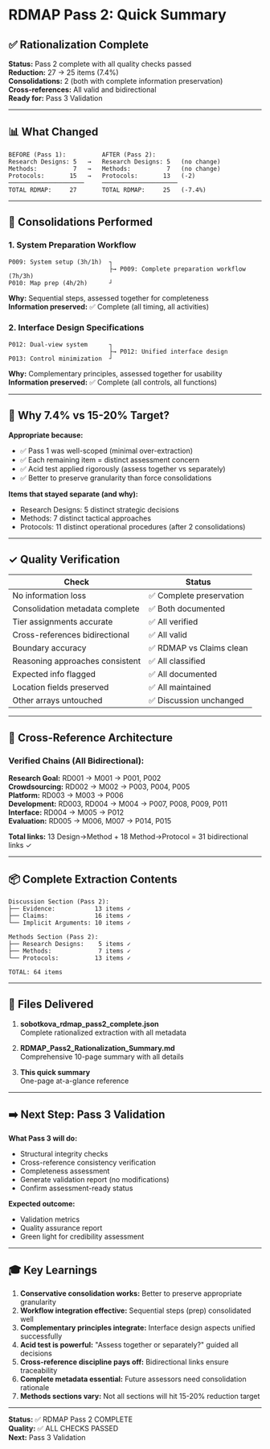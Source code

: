 # RDMAP Pass 2: Quick Summary

## ✅ Rationalization Complete

**Status:** Pass 2 complete with all quality checks passed  
**Reduction:** 27 → 25 items (7.4%)  
**Consolidations:** 2 (both with complete information preservation)  
**Cross-references:** All valid and bidirectional  
**Ready for:** Pass 3 Validation

---

## 📊 What Changed

```
BEFORE (Pass 1):          AFTER (Pass 2):
Research Designs: 5   →   Research Designs: 5   (no change)
Methods:          7   →   Methods:          7   (no change)
Protocols:       15   →   Protocols:       13   (-2)
─────────────────────     ─────────────────────
TOTAL RDMAP:     27       TOTAL RDMAP:     25   (-7.4%)
```

---

## 🔄 Consolidations Performed

### 1. System Preparation Workflow
```
P009: System setup (3h/1h)  ┐
                            ├→ P009: Complete preparation workflow (7h/3h)
P010: Map prep (4h/2h)      ┘
```
**Why:** Sequential steps, assessed together for completeness  
**Information preserved:** ✅ Complete (all timing, all activities)

### 2. Interface Design Specifications  
```
P012: Dual-view system      ┐
                            ├→ P012: Unified interface design
P013: Control minimization  ┘
```
**Why:** Complementary principles, assessed together for usability  
**Information preserved:** ✅ Complete (all controls, all functions)

---

## 🎯 Why 7.4% vs 15-20% Target?

**Appropriate because:**
- ✅ Pass 1 was well-scoped (minimal over-extraction)
- ✅ Each remaining item = distinct assessment concern
- ✅ Acid test applied rigorously (assess together vs separately)
- ✅ Better to preserve granularity than force consolidations

**Items that stayed separate (and why):**
- Research Designs: 5 distinct strategic decisions
- Methods: 7 distinct tactical approaches  
- Protocols: 11 distinct operational procedures (after 2 consolidations)

---

## ✓ Quality Verification

| Check | Status |
|-------|--------|
| No information loss | ✅ Complete preservation |
| Consolidation metadata complete | ✅ Both documented |
| Tier assignments accurate | ✅ All verified |
| Cross-references bidirectional | ✅ All valid |
| Boundary accuracy | ✅ RDMAP vs Claims clean |
| Reasoning approaches consistent | ✅ All classified |
| Expected info flagged | ✅ All documented |
| Location fields preserved | ✅ All maintained |
| Other arrays untouched | ✅ Discussion unchanged |

---

## 🔗 Cross-Reference Architecture

### Verified Chains (All Bidirectional):

**Research Goal:** RD001 → M001 → P001, P002  
**Crowdsourcing:** RD002 → M002 → P003, P004, P005  
**Platform:** RD003 → M003 → P006  
**Development:** RD003, RD004 → M004 → P007, P008, P009, P011  
**Interface:** RD004 → M005 → P012  
**Evaluation:** RD005 → M006, M007 → P014, P015  

**Total links:** 13 Design→Method + 18 Method→Protocol = 31 bidirectional links ✓

---

## 📦 Complete Extraction Contents

```
Discussion Section (Pass 2):
├── Evidence:           13 items ✓
├── Claims:             16 items ✓
└── Implicit Arguments: 10 items ✓

Methods Section (Pass 2):  
├── Research Designs:    5 items ✓
├── Methods:             7 items ✓
└── Protocols:          13 items ✓

TOTAL: 64 items
```

---

## 📝 Files Delivered

1. **sobotkova_rdmap_pass2_complete.json**  
   Complete rationalized extraction with all metadata

2. **RDMAP_Pass2_Rationalization_Summary.md**  
   Comprehensive 10-page summary with all details

3. **This quick summary**  
   One-page at-a-glance reference

---

## ➡️ Next Step: Pass 3 Validation

**What Pass 3 will do:**
- Structural integrity checks
- Cross-reference consistency verification
- Completeness assessment
- Generate validation report (no modifications)
- Confirm assessment-ready status

**Expected outcome:**
- Validation metrics
- Quality assurance report
- Green light for credibility assessment

---

## 🎓 Key Learnings

1. **Conservative consolidation works:** Better to preserve appropriate granularity
2. **Workflow integration effective:** Sequential steps (prep) consolidated well
3. **Complementary principles integrate:** Interface design aspects unified successfully
4. **Acid test is powerful:** "Assess together or separately?" guided all decisions
5. **Cross-reference discipline pays off:** Bidirectional links ensure traceability
6. **Complete metadata essential:** Future assessors need consolidation rationale
7. **Methods sections vary:** Not all sections will hit 15-20% reduction target

---

**Status:** ✅ RDMAP Pass 2 COMPLETE  
**Quality:** ✅ ALL CHECKS PASSED  
**Next:** Pass 3 Validation
